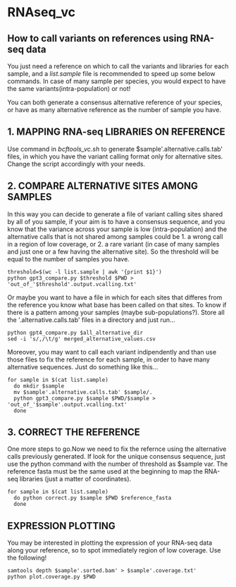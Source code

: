# RNAseq_vc
## How to call variants on references using RNA-seq data

You just need a reference on which to call the variants and libraries for each sample, and a *list.sample* file is recommended to speed up some below commands.
In case of many sample per species, you would expect to have the same variants(intra-population) or not!

You can both generate a consensus alternative reference of your species, or have as many alternative reference as the number of sample you have.

## 1. MAPPING RNA-seq LIBRARIES ON REFERENCE
Use command in *bcftools_vc.sh* to generate $sample'.alternative.calls.tab' files, in which you have the variant calling format only for alternative sites.
Change the script accordingly with your needs.

## 2. COMPARE ALTERNATIVE SITES AMONG SAMPLES
In this way you can decide to generate a file of variant calling sites shared by all of you sample, if your aim is to have a consensus sequence, and you know that the variance across your sample is low (intra-population) and the alternative calls that is not shared among samples could be 1. a wrong call in a region of low coverage, or 2. a rare variant (in case of many samples and just one or a few having the alternative site). So the threshold will be equal to the number of samples you have.
```
threshold=$(wc -l list.sample | awk '{print $1}')
python gpt3_compare.py $threshold $PWD > 'out_of_'$threshold'.output.vcalling.txt'
```
Or maybe you want to have a file in which for each sites that differes from the reference you know what base has been called on that sites. To know if there is a pattern among your samples (maybe sub-populations?). Store all the '.alternative.calls.tab' files in a directory and just run...
```
python gpt4_compare.py $all_alternative_dir
sed -i 's/,/\t/g' merged_alternative_values.csv
```
Moreover, you may want to call each variant indipendently and than use those files to fix the reference for each sample, in order to have many alternative sequences. Just do something like this...
```
for sample in $(cat list.sample)
  do mkdir $sample
  mv $sample'.alternative.calls.tab' $sample/.
  python gpt3_compare.py $sample $PWD/$sample > 'out_of_'$sample'.output.vcalling.txt'
  done
```
## 3. CORRECT THE REFERENCE
One more steps to go.Now we need to fix the refernce using the alternative calls previously generated. If look for the unique consensus sequence, just use the python command with the number of threshold as $sample var.
The reference fasta must be the same used at the beginning to map the RNA-seq libraries (just a matter of coordinates).
```
for sample in $(cat list.sample)
  do python correct.py $sample $PWD $reference_fasta
  done
```
## EXPRESSION PLOTTING
You may be interested in plotting the expression of your RNA-seq data along your reference, so to spot immediately region of low coverage.
Use the following!
```
samtools depth $sample'.sorted.bam' > $sample'.coverage.txt'
python plot.coverage.py $PWD
```
